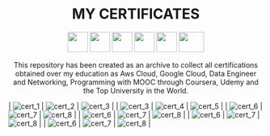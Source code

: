 <h1 align="center">MY CERTIFICATES</h1>
<p id="downloads" align="center">	
	<img src="https://github.com/larrymahumot/Certificates/blob/main/Logo/IBM.jpg" height="40px"/>
	<img src="https://github.com/larrymahumot/Certificates/blob/main/Logo/Cisco.jpg" height="40px"/>
	<img src="https://github.com/larrymahumot/Certificates/blob/main/Logo/Aws.jpg" height="40px"/>
	<img src="https://github.com/larrymahumot/Certificates/blob/main/Logo/Microsoft.jpg" height="40px"/>
	<img src="https://github.com/larrymahumot/Certificates/blob/main/Logo/Udemy.png" height="40px"/>
	<img src="https://github.com/larrymahumot/Certificates/blob/main/Logo/Coursera.jpg"  Width="50px" height="40px"/>
</p>

<p align="Center"> This repository has been created as an archive to collect all certifications obtained over my education as Aws Cloud, Google Cloud, Data Engineer and Networking, Programming with MOOC through Coursera, Udemy and the Top University in the World. </p>



| ![cert_1][01] | ![cert_2][02] | ![cert_3][03] |
| ![cert_3][04] | ![cert_4][05] | ![cert_5][06] |
| ![cert_6][07] | ![cert_7][08] | ![cert_8][09] |
| ![cert_6][010] | ![cert_7][011] | ![cert_8][012] |
| ![cert_6][013] | ![cert_7][014] | ![cert_8][015] |
| ![cert_6][016] | ![cert_7][017] | ![cert_8][018] |


[//]: #ImageLinks
[01]: https://github.com/larrymahumot/Certificates/blob/main/Certificates/Google%20IT%20Support.jpg
[02]: https://github.com/larrymahumot/Certificates/blob/main/Certificates/Cloud%20Engineering%20with%20Google%20Cloud.jpg
[03]: https://github.com/larrymahumot/Certificates/blob/main/Certificates/Cloud%20Architecture%20with%20Google%20Cloud.jpg
[04]: https://github.com/larrymahumot/Certificates/blob/main/Certificates/Architecting%20with%20Google%20Compute%20Engine.jpg
[05]: https://github.com/larrymahumot/Certificates/blob/main/Certificates/Google%20IT%20Automation%20with%20Python.jpg
[06]: https://github.com/larrymahumot/Certificates/blob/main/Certificates/AWS%20Fundamentals.jpg
[07]: https://github.com/larrymahumot/Certificates/blob/main/Certificates/Certificate%20Of%20Completion_CompTIA%20Security%20SY0501%20Cert%20Prep%201%20Threats%20Attacks%20and%20Vulnerabilities.jpg
[08]: https://github.com/larrymahumot/Certificates/blob/main/Certificates/Certificate%20Of%20Completion_Cisco%20CCNA%20200301%20Cert%20Prep%20Network%20Fundamentals%20and%20Access.jpg
[09]: https://github.com/larrymahumot/Certificates/blob/main/Certificates/Certificate%20Of%20Completion_Networking%20Foundations%20Networking%20Basics%202015.jpg
[010]: https://github.com/larrymahumot/Certificates/blob/main/Certificates/NDG%20Linux%20Essentials%20Certificate.jpg
[011]: https://github.com/larrymahumot/Certificates/blob/main/Certificates//NDG%20Linux%20Unhatched%20Certificate.jpg
[012]: https://github.com/larrymahumot/Certificates/blob/main/Certificates/Introduction%20to%20Cybersecurity%20Certificate.jpg
[013]: https://github.com/larrymahumot/Certificates/blob/main/Certificates/Certificate%20Of%20Completion_CCNP%20Troubleshooting%20300135%20Cert%20Prep.jpg
[014]: https://github.com/larrymahumot/Certificates/blob/main/Certificates/Azure%20Administrator.jpg
[015]: https://github.com/larrymahumot/Certificates/blob/main/Certificates/AWS%20Fundamentals%20Addressing%20Security%20Risk.jpg
[016]: https://github.com/larrymahumot/Certificates/blob/main/Certificates/AWS%20Fundamentals%20Building%20Serverless%20Applications.jpg
[017]: https://github.com/larrymahumot/Certificates/blob/main/Certificates/AWS%20Fundamentals%20Going%20Cloud%20Native.jpg
[018]: https://github.com/larrymahumot/Certificates/blob/main/Certificates/AWS%20Fundamentals%20Migrating%20to%20the%20Cloud.jpg





